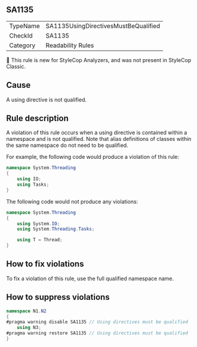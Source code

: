 ## SA1135

<table>
<tr>
  <td>TypeName</td>
  <td>SA1135UsingDirectivesMustBeQualified</td>
</tr>
<tr>
  <td>CheckId</td>
  <td>SA1135</td>
</tr>
<tr>
  <td>Category</td>
  <td>Readability Rules</td>
</tr>
</table>

:memo: This rule is new for StyleCop Analyzers, and was not present in StyleCop Classic.

## Cause

A using directive is not qualified.

## Rule description

A violation of this rule occurs when a using directive is contained within a namespace and is not qualified.
Note that alias definitions of classes within the same namespace do not need to be qualified.

For example, the following code would produce a violation of this rule:

```csharp
namespace System.Threading
{
    using IO;
    using Tasks;
}
```

The following code would not produce any violations:

```csharp
namespace System.Threading
{
    using System.IO;
    using System.Threading.Tasks;

    using T = Thread;
}
```

## How to fix violations

To fix a violation of this rule, use the full qualified namespace name.

## How to suppress violations

```csharp
namespace N1.N2
{
#pragma warning disable SA1135 // Using directives must be qualified
    using N3;
#pragma warning restore SA1135 // Using directives must be qualified
}
```
